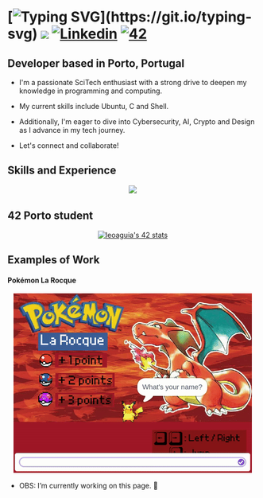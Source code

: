 <div align="left">
  
# <div align="left"> [![Typing SVG](https://readme-typing-svg.demolab.com?font=Ubuntu+Mono&size=33&duration=3500&pause=1000&color=29CC37&width=435&lines=%E2%9E%9C+~+Hi%2C+I'm+Leo+La+Rocque!)](https://git.io/typing-svg) ![](https://github.com/larocquel/larocquel/blob/main/matrix.gif)</a> [![Linkedin](https://img.shields.io/badge/LinkedIn-0077B5?style=flat-square&logo=linkedin&logoColor=white)](https://www.linkedin.com/in/leonardo-la-rocque-b7385a1b2/) <a href='https://profile.intra.42.fr/users/leoaguia' target="_blank"><img alt='42' src='https://img.shields.io/badge/Porto-100000?style=flat-square&logo=42&logoColor=white&labelColor=000000&color=000000'/></a> </div> <a href="#" style="pointer-events: none;"> <a href="#" style="pointer-events: none;"></a>

## Developer based in Porto, Portugal

* I'm a passionate SciTech enthusiast with a strong drive to deepen my knowledge in programming and computing.

* My current skills include Ubuntu, C and Shell.

* Additionally, I'm eager to dive into Cybersecurity, AI, Crypto and Design as I advance in my tech journey.

* Let's connect and collaborate!

## Skills and Experience
<p align="middle">
  <a href="https://skillicons.dev">
    <img src="https://skillicons.dev/icons?i=linux,bash,c,vscode,vim,git,github" />
  </a>
</p>

## 42 Porto student
<div align="middle">
  <a href="https://github.com/oakoudad/badge42"><img src="https://badge.mediaplus.ma/greenbinary/leoaguia" alt="leoaguia's 42 stats" /></a>
</div>

## Examples of Work
#### Pokémon La Rocque 
<div align="middle">
  <a href="https://scratch.mit.edu/projects/961123940/" target="_blank">
    <img src="https://github.com/larocquel/larocquel/blob/main/pokemonlarocque.gif" width="480">
  </a>
</div>

- OBS: I’m currently working on this page. 🔭 
